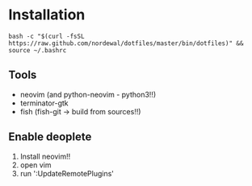 Installation
============
```
bash -c "$(curl -fsSL https://raw.github.com/nordewal/dotfiles/master/bin/dotfiles)" && source ~/.bashrc
```

## Tools

- neovim (and python-neovim   - python3!!)
- terminator-gtk
- fish (fish-git    -> build from sources!!)

## Enable deoplete

1. Install neovim!!
2. open vim
3. run ':UpdateRemotePlugins'
